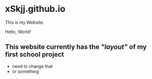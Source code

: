 # xSkjj.github.io

This is my Website.

Hello, World!

This website currently has the *"layout"* of my first school project
-
- need to change that
- or something
